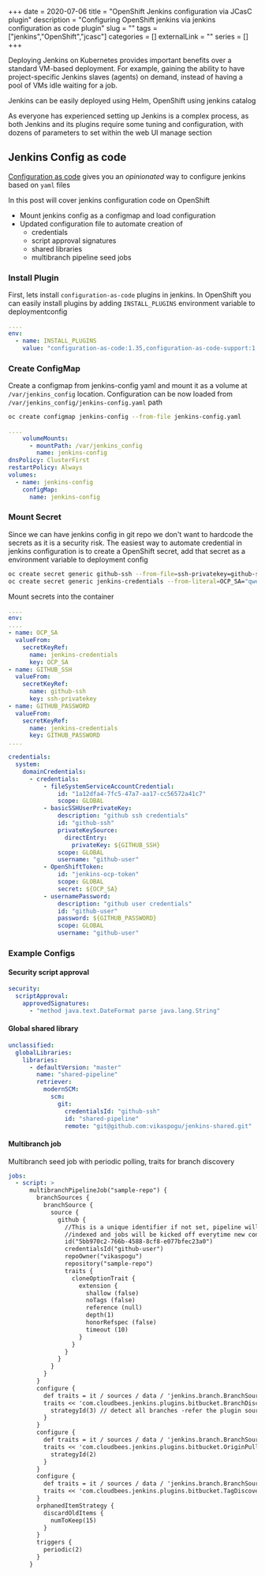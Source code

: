 +++ 
date = 2020-07-06
title = "OpenShift Jenkins configuration via JCasC plugin"
description = "Configuring OpenShift jenkins via jenkins configuration as code plugin"
slug = "" 
tags = ["jenkins","OpenShift","jcasc"]
categories = []
externalLink = ""
series = []
+++

Deploying Jenkins on Kubernetes provides important benefits over a standard VM-based deployment. For example, gaining the ability to have project-specific Jenkins slaves (agents) on demand, instead of having a pool of VMs idle waiting for a job.

Jenkins can be easily deployed using Helm, OpenShift using jenkins catalog

As everyone has experienced setting up Jenkins is a complex process, as both Jenkins and its plugins require some tuning and configuration, with dozens of parameters to set within the web UI manage section

## Jenkins Config as code

[Configuration as code](https://github.com/jenkinsci/configuration-as-code-plugin) gives you an _opinionated_ way to configure jenkins based on `yaml` files

In this post will cover jenkins configuration code on OpenShift

- Mount jenkins config as a configmap and load configuration
- Updated configuration file to automate creation of
  - credentials
  - script approval signatures
  - shared libraries
  - multibranch pipeline seed jobs

### Install Plugin

First, lets install `configuration-as-code` plugins in jenkins. In OpenShift you can easily install plugins by adding `INSTALL_PLUGINS` environment variable to deploymentconfig

```yaml
....
env:
  - name: INSTALL_PLUGINS
    value: "configuration-as-code:1.35,configuration-as-code-support:1.18,configuration-as-code-groovy:1.1
```

### Create ConfigMap

Create a configmap from jenkins-config yaml and mount it as a volume at `/var/jenkins_config` location. Configuration can be now loaded from `/var/jenkins_config/jenkins-config.yaml` path

```bash
oc create configmap jenkins-config --from-file jenkins-config.yaml
```

```yaml
....
    volumeMounts:
      - mountPath: /var/jenkins_config
        name: jenkins-config
dnsPolicy: ClusterFirst
restartPolicy: Always
volumes:
  - name: jenkins-config
    configMap:
      name: jenkins-config
```

### Mount Secret

Since we can have jenkins config in git repo we don't want to hardcode the secrets as it is a security risk. The easiest way to automate credential in jenkins configuration is to create a OpenShift secret, add that secret as a environment variable to deployment config

```bash
oc create secret generic github-ssh --from-file=ssh-privatekey=github-ssh/
oc create secret generic jenkins-credentials --from-literal=OCP_SA="qwerty26sds99ie9kcsd"  --from-literal=GITHUB_PASSWORD="dummypassword"
```

Mount secrets into the container

```yaml
....
env:
....
- name: OCP_SA
  valueFrom:
    secretKeyRef:
      name: jenkins-credentials
      key: OCP_SA
- name: GITHUB_SSH
  valueFrom:
    secretKeyRef:
      name: github-ssh
      key: ssh-privatekey
- name: GITHUB_PASSWORD
  valueFrom:
    secretKeyRef:
      name: jenkins-credentials
      key: GITHUB_PASSWORD
....
```

```yaml
credentials:
  system:
    domainCredentials:
      - credentials:
          - fileSystemServiceAccountCredential:
              id: "1a12dfa4-7fc5-47a7-aa17-cc56572a41c7"
              scope: GLOBAL
          - basicSSHUserPrivateKey:
              description: "github ssh credentials"
              id: "github-ssh"
              privateKeySource:
                directEntry:
                  privateKey: ${GITHUB_SSH}
              scope: GLOBAL
              username: "github-user"
          - OpenShiftToken:
              id: "jenkins-ocp-token"
              scope: GLOBAL
              secret: ${OCP_SA}
          - usernamePassword:
              description: "github user credentials"
              id: "github-user"
              password: ${GITHUB_PASSWORD}
              scope: GLOBAL
              username: "github-user"
```

### Example Configs

#### Security script approval

```yaml
security:
  scriptApproval:
    approvedSignatures:
      - "method java.text.DateFormat parse java.lang.String"
```

#### Global shared library

```yaml
unclassified:
  globalLibraries:
    libraries:
      - defaultVersion: "master"
        name: "shared-pipeline"
        retriever:
          modernSCM:
            scm:
              git:
                credentialsId: "github-ssh"
                id: "shared-pipeline"
                remote: "git@github.com:vikaspogu/jenkins-shared.git"
```

#### Multibranch job

Multibranch seed job with periodic polling, traits for branch discovery

```yaml
jobs:
  - script: >
      multibranchPipelineJob("sample-repo") {
        branchSources {
          branchSource {
            source {
              github {
                //This is a unique identifier if not set, pipeline will be 
                //indexed and jobs will be kicked off everytime new config is applied
                id("5bb970c2-766b-4588-8cf8-e077bfec23a0")
                credentialsId("github-user")
                repoOwner("vikaspogu")
                repository("sample-repo")
                traits {
                  cloneOptionTrait {
                    extension {
                      shallow (false)
                      noTags (false)
                      reference (null)
                      depth(1)
                      honorRefspec (false)
                      timeout (10)
                    }
                  }
                }
              }
            }
          }
        }
        configure {
          def traits = it / sources / data / 'jenkins.branch.BranchSource' / source / traits
          traits << 'com.cloudbees.jenkins.plugins.bitbucket.BranchDiscoveryTrait' {
            strategyId(3) // detect all branches -refer the plugin source code for various options
          }
        }
        configure {
          def traits = it / sources / data / 'jenkins.branch.BranchSource' / source / traits
          traits << 'com.cloudbees.jenkins.plugins.bitbucket.OriginPullRequestDiscoveryTrait' {
            strategyId(2)
          }
        }
        configure {
          def traits = it / sources / data / 'jenkins.branch.BranchSource' / source / traits
          traits << 'com.cloudbees.jenkins.plugins.bitbucket.TagDiscoveryTrait' {}
        }
        orphanedItemStrategy {
          discardOldItems {
            numToKeep(15)
          }
        }
        triggers {
          periodic(2)
        }
      }
```
